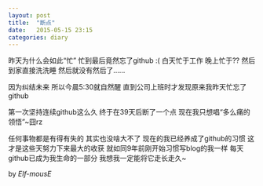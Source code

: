 ```yaml
---
layout: post
title:  "断点"
date:   2015-05-15 23:15
categories: diary
---
```


昨天为什么会如此“忙” 忙到最后竟然忘了github :(
白天忙于工作 晚上忙于??
然后到家直接洗洗睡 然后就没有然后了……

因为纠结未来 所以今晨5:30就自然醒
直到公司上班时才发现原来我昨天忙忘了github

第一次坚持连续github这么久 终于在39天后断了一个点
现在我只想唱“多么痛的领悟”~囧rz

任何事物都是有得有失的 其实也没啥大不了
现在的我已经养成了github的习惯 这才是这些天努力下来最大的收获
就如同9年前刚开始习惯写blog的我一样 每天github已成为我生命的一部分
我想我一定能将它走长走久~

by *Elf-mousE*
